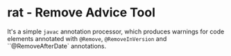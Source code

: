 # rat - Remove Advice Tool
It's a simple `javac` annotation processor, which produces warnings for code elements annotated with `@Remove`, `@RemoveInVersion` and ``@RemoveAfterDate` annotations.